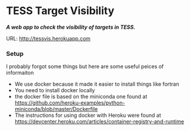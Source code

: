 # TESS Target Visibility

***A web app to check the visibility of targets in TESS.***

URL: http://tessvis.herokuapp.com

### Setup
I probably forgot some things but here are some useful peices of informaiton
* We use docker because it made it easier to install things like fortran
* You need to install docker locally
* the docker file is based on the miniconda one found at https://github.com/heroku-examples/python-miniconda/blob/master/Dockerfile
* The instructions for using docker with Heroku were found at https://devcenter.heroku.com/articles/container-registry-and-runtime
